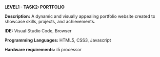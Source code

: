 **LEVEL1 - TASK2: PORTFOLIO**

**Description:** A dynamic and visually appealing portfolio website created to showcase skills, projects, and achievements.

**IDE:** Visual Studio Code, Browser

**Programming Languages:** HTML5, CSS3, Javascript

**Hardware requirements:** i5 processor
